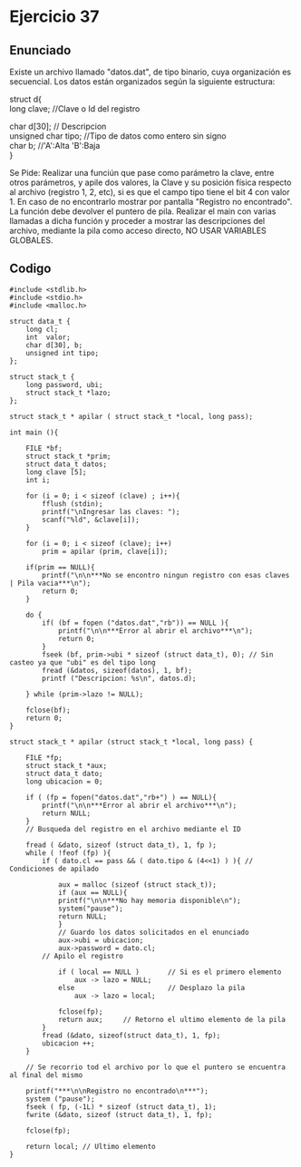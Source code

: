 # Ejercicio 37

## Enunciado
Existe un archivo llamado "datos.dat", de tipo binario, cuya organización es secuencial. Los datos están organizados 
según la siguiente estructura:

struct d{                                                                                            
long clave; //Clave o Id del registro

char d[30]; // Descripcion                                                                                          
unsigned char tipo; //Tipo de datos como entero sin signo                                                                                                                                            
char b; //'A':Alta 'B':Baja                                                                                                                                                                          
}

Se Pide: Realizar una funciún que pase como parámetro la clave, entre otros parámetros, y apile dos valores, 
la Clave y su posición física respecto al archivo (registro 1, 2, etc), si es que el campo tipo tiene el bit 4 con valor 1. 
En caso de no encontrarlo mostrar por pantalla "Registro no encontrado". La función debe devolver el puntero de pila. 
Realizar el main con varias llamadas a dicha función y proceder a mostrar las descripciones del archivo, mediante la pila 
como acceso directo, NO USAR VARIABLES GLOBALES.

## Codigo
```
#include <stdlib.h>
#include <stdio.h>
#include <malloc.h>

struct data_t {
	long cl;
	int  valor;
	char d[30], b;
	unsigned int tipo;
};

struct stack_t {
	long password, ubi;
	struct stack_t *lazo;
};

struct stack_t * apilar ( struct stack_t *local, long pass);

int main (){

	FILE *bf;
	struct stack_t *prim;
	struct data_t datos;
	long clave [5];
	int i;

	for (i = 0; i < sizeof (clave) ; i++){
		fflush (stdin);
		printf("\nIngresar las claves: ");
		scanf("%ld", &clave[i]);
	}

	for (i = 0; i < sizeof (clave); i++)
		prim = apilar (prim, clave[i]);

	if(prim == NULL){
		printf("\n\n***No se encontro ningun registro con esas claves | Pila vacia***\n");
		return 0;
	}

	do {
		if( (bf = fopen ("datos.dat","rb")) == NULL ){
			printf("\n\n***Error al abrir el archivo***\n");
		    return 0;
		}
		fseek (bf, prim->ubi * sizeof (struct data_t), 0); // Sin casteo ya que "ubi" es del tipo long
		fread (&datos, sizeof(datos), 1, bf);
		printf ("Descripcion: %s\n", datos.d);

	} while (prim->lazo != NULL);

	fclose(bf);
	return 0;
}

struct stack_t * apilar (struct stack_t *local, long pass) {

	FILE *fp;
	struct stack_t *aux;
	struct data_t dato;
	long ubicacion = 0;

	if ( (fp = fopen("datos.dat","rb+") ) == NULL){
		printf("\n\n***Error al abrir el archivo***\n");
		return NULL;
	}
	// Busqueda del registro en el archivo mediante el ID

	fread ( &dato, sizeof (struct data_t), 1, fp );
	while ( !feof (fp) ){
		if ( dato.cl == pass && ( dato.tipo & (4<<1) ) ){ // Condiciones de apilado

			aux = malloc (sizeof (struct stack_t));
			if (aux == NULL){
			printf("\n\n***No hay memoria disponible\n");
			system("pause");
			return NULL;
			}
			// Guardo los datos solicitados en el enunciado
		    aux->ubi = ubicacion;
		    aux->password = dato.cl;
		// Apilo el registro

		    if ( local == NULL )       // Si es el primero elemento
		    	aux -> lazo = NULL;
		    else                       // Desplazo la pila
		    	aux -> lazo = local;

		    fclose(fp);
		    return aux;     // Retorno el ultimo elemento de la pila
		}
		fread (&dato, sizeof(struct data_t), 1, fp);
		ubicacion ++;
	}

	// Se recorrio tod el archivo por lo que el puntero se encuentra al final del mismo

	printf("***\n\nRegistro no encontrado\n***");
	system ("pause");
	fseek ( fp, (-1L) * sizeof (struct data_t), 1);
	fwrite (&dato, sizeof (struct data_t), 1, fp);

	fclose(fp);

	return local; // Ultimo elemento
}
```
